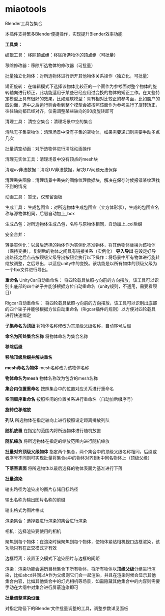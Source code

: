 # miaotools

Blender工具包集合

本插件支持繁多Blender便捷操作，实现提升Blender效率功能

**工具集：**

编辑工具：
  移除顶点组：移除所选物体的顶点组（可批量）
  
  移除修改器：移除所选物体的修改器（可批量）
  
  批量独立化物体：对所选物体进行断开其他物体关系操作（独立化，可批量）
  
  矫正旋转：
    在编辑模式下选择该物体比较正的一个面作为参考面对整个物体的旋转轴向进行矫正，此功能适用于某些已经应用过变换的物体的矫正工作。在某些特定模型上具有很好的效果，比如建筑模型：具有相对比较正的参考面，比如窗户的四边面，选中之后运行则会看到整个模型会被按照该面作为参考进行了旋转矫正，往往轴向都已经对齐，仅需调整某些轴向的90度旋转即可


清理工具：
  清空空集合：清理场景中空的集合
  
  清除无子集空物体：清理场景中没有子集的空物体，如果需要递归则需要手动多点几次

  批量清空动画：对所选物体进行清除动画操作

  清理无实体工具：清理场景中没有顶点的mesh块

  清理uv非法数据：清除UV非法数据，解决UV问题无法保存

  清理丢失图像：清理场景中丢失的图像纹理数据块，解决在保存时候报错某纹理找不到的情况
  
动画工具：
  暂无，仅预留面板
  
生成工具：
  生成包围盒：对所选物体生成包围盒（立方体形状），生成的包围盒名称与源物体相同，后缀自动加上_box

  生成凸包：对所选物体生成凸包，名称与原物体相同，自动加上_col后缀

  安全合并：

  转换实例化：以最后选择的物体作为实例化基准物体，将其他物体替换为该物体（保持变换），复制后的物体之间具有链接关系（实例化）
**导入导出**
在设定好导出路径之后点击按顶级父级导出按钮会执行以下操作：将场景中所有物体进行旋转缩放调整，之后导出，以适应unity中的变换。该功能是以所有物体的顶级父级为一个fbx文件进行导出。

**重命名**
UnityCar自动重命名：
将四轮载具依照-y向前的方向摆放，该工具可以识别出底部的四个轮子并能够根据方位自动重命名（unity规则，不通用，需要看项目）

Rigcar自动重命名：
将四轮载具依照-y向前的方向摆放，该工具可以识别出底部的四个轮子并能够根据方位自动重命名（Rigcar插件的规则）以方便对四轮载具进行快速绑定

**子集命名为顶级**
将物体名称修改为其顶级父级名称，自动序号后缀

**命名为所处集合名称**
将物体命名为集合名称

**移除后缀**

**移除顶级后缀并解决重名**

**mesh命名为物体**
mesh名称改为该物体名称

**物体命名为mesh**
物体名称改为包含的mesh名称

**集合内位置重命名**
按照集合中的位置对应关系进行重命名

**空间顺序重命名**
按照空间的位置关系进行重命名（自动加后缀序号）

**旋转位移缩放**

**列队**
所选物体在指定轴向上进行按照设定距离排放列队

**随机放置**
在指定的范围内将所选物体进行随机放置

**随机缩放**
将所选物体在指定的缩放范围内进行随机缩放

**批量对齐顶级父级物体**
指定两个集合，两个集合中的顶级父级名称相同，后缀或者序号不同则可实现批量将集合a中的物体对齐到b中同名物体上（顶级父级）

**下落至表面**
将所选物体以最后选择的物体表面为基准进行下落


**批量渲染**

输出路径为渲染出的图片存储目标路径

输出名称为输出图片名称的前缀

输出格式为图片格式

渲染集合：选择要进行渲染的集合进行渲染

相机：选择渲染要使用的相机

聚焦到每个物体：在渲染时候聚焦到每个物体，使物体紧贴相机视口边框渲染，该功能只有在正交模式才有效

边框距离：设置正交模式下渲染图片与边框的间距

渲染：渲染功能会遍历目标集合下所有物体，将所有物体以**顶级父级**分组进行渲染，比如abcd共同以A作为父级则它们会一起渲染，并且在渲染时候会显示其他集合内容，比如其他集合中的灯光相机等场景，如需隐藏其他集合中的内容则需要手动在大纲中对集合进行屏蔽渲染即可


**批量调整渲染设置**

对指定路径下的Blender文件批量调整的工具，调整参数详见面板


